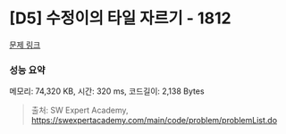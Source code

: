 # [D5] 수정이의 타일 자르기 - 1812 

[문제 링크](https://swexpertacademy.com/main/code/problem/problemDetail.do?contestProbId=AV4yGVsKC0YDFAUx) 

### 성능 요약

메모리: 74,320 KB, 시간: 320 ms, 코드길이: 2,138 Bytes



> 출처: SW Expert Academy, https://swexpertacademy.com/main/code/problem/problemList.do